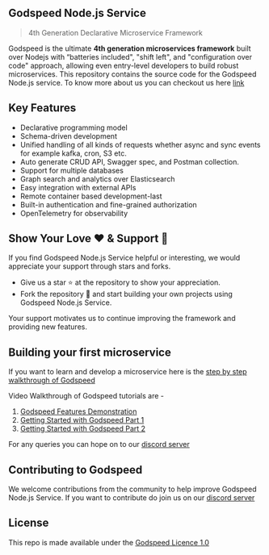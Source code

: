 ## Godspeed Node.js Service
> 4th Generation Declarative Microservice Framework

Godspeed is the  ultimate **4th generation microservices framework** built over Nodejs with “batteries included", "shift left", and "configuration over code" approach, allowing even entry-level developers to build robust microservices. This repository contains the source code for the Godspeed Node.js service. To know more about us you can checkout us here [link](https://godspeed.systems)

## Key Features

* Declarative programming model
* Schema-driven development
* Unified handling of all kinds of requests whether async and sync events for example kafka, cron, S3 etc. 
* Auto generate CRUD API, Swagger spec, and Postman collection.
* Support for multiple databases
* Graph search and analytics over Elasticsearch 
* Easy integration with external APIs
* Remote container based development-last
* Built-in authentication and fine-grained authorization
* OpenTelemetry for observability

## Show Your Love ❤️ & Support 🙏
If you find Godspeed Node.js Service helpful or interesting, we would appreciate your support through stars and forks.
* Give us a star ⭐️ at the repository to show your appreciation.
* Fork the repository 🍴 and start building your own projects using Godspeed Node.js Service.

Your support motivates us to continue improving the framework and providing new features.

## Building your first microservice 

If you want to learn and develop a microservice here is the [step by step walkthrough of Godspeed]( https://docs.godspeed.systems/docs/preface)

Video Walkthrough of Godspeed tutorials are -
1. [Godspeed Features Demonstration]( https://youtu.be/zCLzvoSvF7E)
2. [Getting Started with Godspeed Part 1]( https://youtu.be/eEfqTAPAVlY)
3. [Getting Started with Godspeed Part 2]( https://youtu.be/4CiOBULwkAU)

For any queries you can hope on to our [discord server]( https://discord.gg/mjBa3RvTP5)

## Contributing to Godspeed 

We welcome contributions from the community to help improve Godspeed Node.js Service. If you want to contribute do join us on our [discord server](https://discord.gg/mjBa3RvTP5)

## License

This repo is made available under the [Godspeed Licence 1.0]( https://github.com/godspeedsystems/gs-node-service/blob/master/LICENSE.md)
